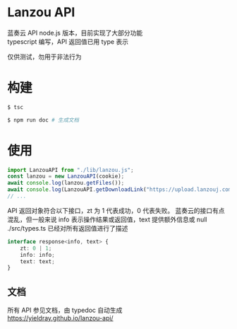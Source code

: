 # Lanzou API

蓝奏云 API node.js 版本，目前实现了大部分功能  
typescript 编写，API 返回值已用 type 表示

仅供测试，勿用于非法行为

# 构建

```sh
$ tsc

$ npm run doc # 生成文档
```

# 使用

```js
import LanzouAPI from "./lib/lanzou.js";
const lanzou = new LanzouAPI(cookie);
await console.log(lanzou.getFiles());
await console.log(LanzouAPI.getDownloadLink("https://upload.lanzouj.com/iYA4q01oui7g").link); // 静态方法，无需cookie
// ...
```

API 返回对象符合以下接口，zt 为 1 代表成功，0 代表失败。
蓝奏云的接口有点混乱，但一般来说 info 表示操作结果或返回值，text 提供额外信息或 null  
./src/types.ts 已经对所有返回值进行了描述

```ts
interface response<info, text> {
    zt: 0 | 1;
    info: info;
    text: text;
}
```

## 文档

所有 API 参见文档，由 typedoc 自动生成  
<https://yieldray.github.io/lanzou-api/>
